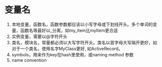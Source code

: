 # 变量名
1. 本地变量，函数名，函数参数都应该以小写字母或下划线开头。多个单词的变量，函数名等最好以_分离，如my_item比myItem更合适
2. 实例变量，需要以@字符开头
3. 类名，模块名，常量都必须以大写字符开头。类名以首字母大写隔开更好，如对于一个类名，使用名字MyClass更好, 如ActiveRecord。
4. symbols，用来作为key在hash里使用，或naming method 参数
3. name convention